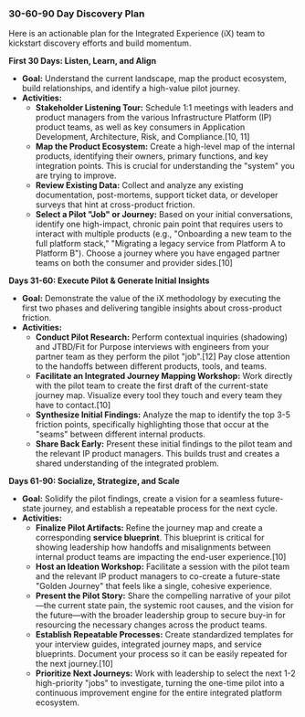 

### **30-60-90 Day Discovery Plan**

Here is an actionable plan for the Integrated Experience (iX) team to kickstart discovery efforts and build momentum.

**First 30 Days: Listen, Learn, and Align**

* **Goal:** Understand the current landscape, map the product ecosystem, build relationships, and identify a high-value pilot journey.  
* **Activities:**  
  * **Stakeholder Listening Tour:** Schedule 1:1 meetings with leaders and product managers from the various Infrastructure Platform (IP) product teams, as well as key consumers in Application Development, Architecture, Risk, and Compliance.\[10, 11\]  
  * **Map the Product Ecosystem:** Create a high-level map of the internal products, identifying their owners, primary functions, and key integration points. This is crucial for understanding the "system" you are trying to improve.  
  * **Review Existing Data:** Collect and analyze any existing documentation, post-mortems, support ticket data, or developer surveys that hint at cross-product friction.  
  * **Select a Pilot "Job" or Journey:** Based on your initial conversations, identify one high-impact, chronic pain point that requires users to interact with multiple products (e.g., "Onboarding a new team to the full platform stack," "Migrating a legacy service from Platform A to Platform B"). Choose a journey where you have engaged partner teams on both the consumer and provider sides.\[10\]

**Days 31-60: Execute Pilot & Generate Initial Insights**

* **Goal:** Demonstrate the value of the iX methodology by executing the first two phases and delivering tangible insights about cross-product friction.  
* **Activities:**  
  * **Conduct Pilot Research:** Perform contextual inquiries (shadowing) and JTBD/Fit for Purpose interviews with engineers from your partner team as they perform the pilot "job".\[12\] Pay close attention to the handoffs between different products, tools, and teams.  
  * **Facilitate an Integrated Journey Mapping Workshop:** Work directly with the pilot team to create the first draft of the current-state journey map. Visualize every tool they touch and every team they have to contact.\[10\]  
  * **Synthesize Initial Findings:** Analyze the map to identify the top 3-5 friction points, specifically highlighting those that occur at the "seams" between different internal products.  
  * **Share Back Early:** Present these initial findings to the pilot team and the relevant IP product managers. This builds trust and creates a shared understanding of the integrated problem.

**Days 61-90: Socialize, Strategize, and Scale**

* **Goal:** Solidify the pilot findings, create a vision for a seamless future-state journey, and establish a repeatable process for the next cycle.  
* **Activities:**  
  * **Finalize Pilot Artifacts:** Refine the journey map and create a corresponding **service blueprint**. This blueprint is critical for showing leadership how handoffs and misalignments between internal product teams are impacting the end-user experience.\[10\]  
  * **Host an Ideation Workshop:** Facilitate a session with the pilot team and the relevant IP product managers to co-create a future-state "Golden Journey" that feels like a single, cohesive experience.  
  * **Present the Pilot Story:** Share the compelling narrative of your pilot—the current state pain, the systemic root causes, and the vision for the future—with the broader leadership group to secure buy-in for resourcing the necessary changes across the product teams.  
  * **Establish Repeatable Processes:** Create standardized templates for your interview guides, integrated journey maps, and service blueprints. Document your process so it can be easily repeated for the next journey.\[10\]  
  * **Prioritize Next Journeys:** Work with leadership to select the next 1-2 high-priority "jobs" to investigate, turning the one-time pilot into a continuous improvement engine for the entire integrated platform ecosystem.